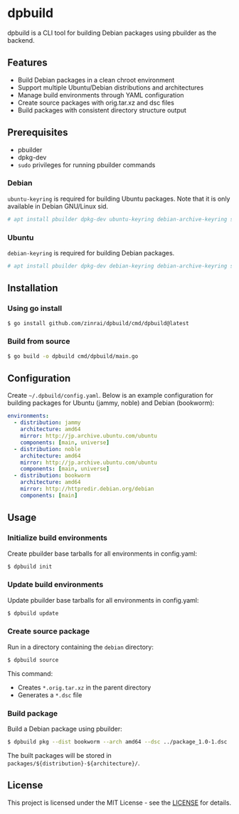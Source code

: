 # dpbuild

dpbuild is a CLI tool for building Debian packages using pbuilder as the backend.

## Features

- Build Debian packages in a clean chroot environment
- Support multiple Ubuntu/Debian distributions and architectures
- Manage build environments through YAML configuration
- Create source packages with orig.tar.xz and dsc files
- Build packages with consistent directory structure output

## Prerequisites

- pbuilder
- dpkg-dev
- `sudo` privileges for running pbuilder commands

### Debian

`ubuntu-keyring` is required for building Ubuntu packages. Note that it is only available in Debian GNU/Linux sid.

```bash
# apt install pbuilder dpkg-dev ubuntu-keyring debian-archive-keyring sudo
```

### Ubuntu

`debian-keyring` is required for building Debian packages.

```bash
# apt install pbuilder dpkg-dev debian-keyring debian-archive-keyring sudo
```

## Installation

### Using go install

```bash
$ go install github.com/zinrai/dpbuild/cmd/dpbuild@latest
```

### Build from source

```bash
$ go build -o dpbuild cmd/dpbuild/main.go
```

## Configuration

Create `~/.dpbuild/config.yaml`. Below is an example configuration for building packages for Ubuntu (jammy, noble) and Debian (bookworm):

```yaml
environments:
  - distribution: jammy
    architecture: amd64
    mirror: http://jp.archive.ubuntu.com/ubuntu
    components: [main, universe]
  - distribution: noble
    architecture: amd64
    mirror: http://jp.archive.ubuntu.com/ubuntu
    components: [main, universe]
  - distribution: bookworm
    architecture: amd64
    mirror: http://httpredir.debian.org/debian
    components: [main]
```

## Usage

### Initialize build environments

Create pbuilder base tarballs for all environments in config.yaml:

```bash
$ dpbuild init
```

### Update build environments

Update pbuilder base tarballs for all environments in config.yaml:

```bash
$ dpbuild update
```

### Create source package

Run in a directory containing the `debian` directory:

```bash
$ dpbuild source
```

This command:
- Creates `*.orig.tar.xz` in the parent directory
- Generates a `*.dsc` file

### Build package

Build a Debian package using pbuilder:

```bash
$ dpbuild pkg --dist bookworm --arch amd64 --dsc ../package_1.0-1.dsc
```

The built packages will be stored in `packages/${distribution}-${architecture}/`.

## License

This project is licensed under the MIT License - see the [LICENSE](https://opensource.org/license/mit) for details.
